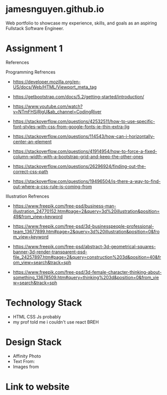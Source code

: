 # jamesnguyen.github.io

Web portfolio to showcase my experience, skills, and goals as an aspiring Fullstack Software Engineer.

# Assignment 1

References

Programming Refrences

- https://developer.mozilla.org/en-US/docs/Web/HTML/Viewport_meta_tag

- https://getbootstrap.com/docs/5.2/getting-started/introduction/

- https://www.youtube.com/watch?v=NTmFHSjRjgU&ab_channel=CodingRiver

- https://stackoverflow.com/questions/42532511/how-to-use-specific-font-styles-with-css-from-google-fonts-ie-thin-extra-lig

- https://stackoverflow.com/questions/114543/how-can-i-horizontally-center-an-element

- https://stackoverflow.com/questions/41914954/how-to-force-a-fixed-column-width-with-a-bootstrap-grid-and-keep-the-other-ones

- https://stackoverflow.com/questions/26296924/finding-out-the-correct-css-path

- https://stackoverflow.com/questions/19496504/is-there-a-way-to-find-out-where-a-css-rule-is-coming-from

Illustration Refrences

- https://www.freepik.com/free-psd/business-man-illustration_24770152.htm#page=2&query=3d%20illustration&position=49&from_view=keyword

- https://www.freepik.com/free-psd/3d-businesspeople-professional-team_13677899.htm#page=2&query=3d%20illustration&position=0&from_view=keyword

- https://www.freepik.com/free-psd/abstract-3d-geometrical-squares-banner-3d-render-transparent-psd-file_24257897.htm#page=2&query=construction%203d&position=40&from_view=search&track=sph

- https://www.freepik.com/free-psd/3d-female-character-thinking-about-something_13678509.htm#query=thinking%203d&position=0&from_view=search&track=sph

# Technology Stack

- HTML CSS Js probably
- my prof told me i couldn't use react BREH

# Design Stack

- Affinity Photo
- Text From:
- Images from

# Link to website
